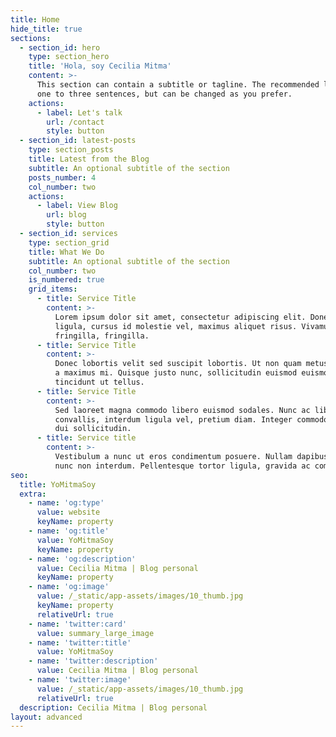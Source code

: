 ```yaml
---
title: Home
hide_title: true
sections:
  - section_id: hero
    type: section_hero
    title: 'Hola, soy Cecilia Mitma'
    content: >-
      This section can contain a subtitle or tagline. The recommended length is
      one to three sentences, but can be changed as you prefer.
    actions:
      - label: Let's talk
        url: /contact
        style: button
  - section_id: latest-posts
    type: section_posts
    title: Latest from the Blog
    subtitle: An optional subtitle of the section
    posts_number: 4
    col_number: two
    actions:
      - label: View Blog
        url: blog
        style: button
  - section_id: services
    type: section_grid
    title: What We Do
    subtitle: An optional subtitle of the section
    col_number: two
    is_numbered: true
    grid_items:
      - title: Service Title
        content: >-
          Lorem ipsum dolor sit amet, consectetur adipiscing elit. Donec nisl
          ligula, cursus id molestie vel, maximus aliquet risus. Vivamus in nibh
          fringilla, fringilla.
      - title: Service Title
        content: >-
          Donec lobortis velit sed suscipit lobortis. Ut non quam metus. Nullam
          a maximus mi. Quisque justo nunc, sollicitudin euismod euismod at,
          tincidunt ut tellus.
      - title: Service Title
        content: >-
          Sed laoreet magna commodo libero euismod sodales. Nunc ac libero
          convallis, interdum ligula vel, pretium diam. Integer commodo sem at
          dui sollicitudin.
      - title: Service title
        content: >-
          Vestibulum a nunc ut eros condimentum posuere. Nullam dapibus quis
          nunc non interdum. Pellentesque tortor ligula, gravida ac commodo eu.
seo:
  title: YoMitmaSoy
  extra:
    - name: 'og:type'
      value: website
      keyName: property
    - name: 'og:title'
      value: YoMitmaSoy
      keyName: property
    - name: 'og:description'
      value: Cecilia Mitma | Blog personal
      keyName: property
    - name: 'og:image'
      value: /_static/app-assets/images/10_thumb.jpg
      keyName: property
      relativeUrl: true
    - name: 'twitter:card'
      value: summary_large_image
    - name: 'twitter:title'
      value: YoMitmaSoy
    - name: 'twitter:description'
      value: Cecilia Mitma | Blog personal
    - name: 'twitter:image'
      value: /_static/app-assets/images/10_thumb.jpg
      relativeUrl: true
  description: Cecilia Mitma | Blog personal
layout: advanced
---
```

